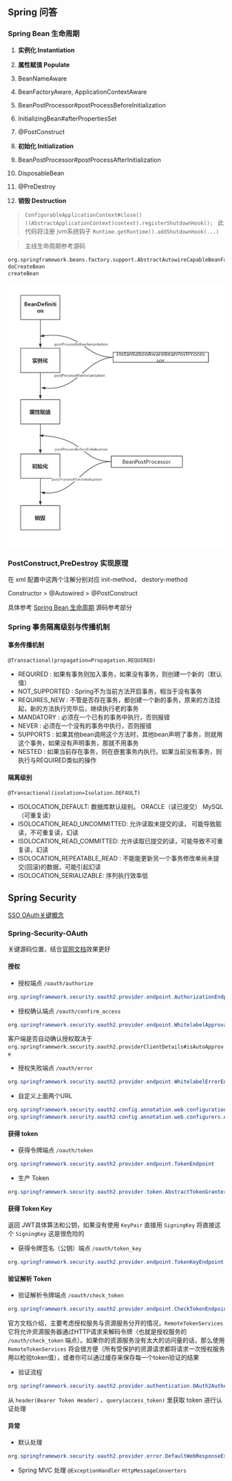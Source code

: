 ## Spring 问答

### Spring Bean 生命周期

1. **实例化 Instantiation**
2. **属性赋值 Populate**

  3. BeanNameAware
  4. BeanFactoryAware, ApplicationContextAware
  5. BeanPostProcessor#postProcessBeforeInitialization
  6. InitializingBean#afterPropertiesSet
  7. @PostConstruct
3. **初始化 Initialization**
  8. BeanPostProcessor#postProcessAfterInitialization
  9. DisposableBean
  10. @PreDestroy
4. **销毁 Destruction**
  > `ConfigurableApplicationContext#close()`
  > `((AbstractApplicationContext)context).registerShutdownHook(); ` 此代码将注册 jvm系统钩子 `Runtime.getRuntime().addShutdownHook(...)`

> 主线生命周期参考源码  
```
org.springframework.beans.factory.support.AbstractAutowireCapableBeanFactory
doCreateBean
createBean
```

![spring](../assets/img/springinit.webp)


### PostConstruct,PreDestroy 实现原理
在 xml 配置中这两个注解分别对应 init-method， destory-method

Constructor > @Autowired > @PostConstruct

具体参考 [Spring Bean 生命周期](#Spring-Bean-生命周期) 源码参考部分

### Spring 事务隔离级别与传播机制
#### 事务传播机制
```
@Transactional(propagation=Propagation.REQUIRED)
```
* REQUIRED : 如果有事务则加入事务，如果没有事务，则创建一个新的（默认值）
* NOT_SUPPORTED : Spring不为当前方法开启事务，相当于没有事务
* REQUIRES_NEW : 不管是否存在事务，都创建一个新的事务，原来的方法挂起，新的方法执行完毕后，继续执行老的事务
* MANDATORY : 必须在一个已有的事务中执行，否则报错
* NEVER : 必须在一个没有的事务中执行，否则报错
* SUPPORTS : 如果其他bean调用这个方法时，其他bean声明了事务，则就用这个事务，如果没有声明事务，那就不用事务
* NESTED : 如果当前存在事务，则在嵌套事务内执行。如果当前没有事务，则执行与REQUIRED类似的操作

#### 隔离级别
```
@Transactional(isolation=Isolation.DEFAULT)
```
* ISOLOCATION_DEFAULT:  数据库默认级别。 ORACLE（读已提交） MySQL（可重复读）
* ISOLOCATION_READ_UNCOMMITTED: 允许读取未提交的读， 可能导致脏读，不可重复读，幻读
* ISOLOCATION_READ_COMMITTED:  允许读取已提交的读，可能导致不可重复读，幻读
* ISOLOCATION_REPEATABLE_READ : 不能能更新另一个事务修改单尚未提交(回滚)的数据，可能引起幻读
* ISOLOCATION_SERIALIZABLE: 序列执行效率低


## Spring Security
[SSO OAuth关键概念](../DevOps/SSO.md)
### Spring-Security-OAuth
关键源码位置，结合[官网文档](https://projects.spring.io/spring-security-oauth/docs/oauth2.html)效果更好
#### 授权

* 授权端点 `/oauth/authorize`
```java
org.springframework.security.oauth2.provider.endpoint.AuthorizationEndpoint
```

* 授权确认端点 `/oauth/confirm_access`
```java
org.springframework.security.oauth2.provider.endpoint.WhitelabelApprovalEndpoint
```
  客户端是否自动确认授权取决于 `org.springframework.security.oauth2.providerClientDetails#isAutoApprove`

* 授权失败端点 `/oauth/error`
```java
org.springframework.security.oauth2.provider.endpoint.WhitelabelErrorEndpoint
```

* 自定义上面两个URL
```java
org.springframework.security.oauth2.config.annotation.web.configuration.AuthorizationServerEndpointsConfiguration#authorizationEndpoint
org.springframework.security.oauth2.config.annotation.web.configurers.AuthorizationServerEndpointsConfigurer#pathMapping
```


#### 获得 token
* 获得令牌端点 `/oauth/token`
```java
org.springframework.security.oauth2.provider.endpoint.TokenEndpoint
```
* 生产 Token
```java
org.springframework.security.oauth2.provider.token.AbstractTokenGranter
```

#### 获得 Token Key
返回 JWT具体算法和公钥，如果没有使用 `KeyPair` 直接用 `SigningKey` 将直接这个 `SigningKey` 这是很危险的
* 获得令牌签名（公钥）端点 `/oauth/token_key`
```java
org.springframework.security.oauth2.provider.endpoint.TokenKeyEndpoint
```

#### 验证解析 Token
* 验证解析令牌端点 `/oauth/check_token`
```java
org.springframework.security.oauth2.provider.endpoint.CheckTokenEndpoint
```
  官方文档介绍，主要考虑授权服务与资源服务分开的情况，`RemoteTokenServices` 它将允许资源服务器通过HTTP请求来解码令牌（也就是授权服务的 `/oauth/check_token` 端点）。如果你的资源服务没有太大的访问量的话，那么使用`RemoteTokenServices` 将会很方便（所有受保护的资源请求都将请求一次授权服务用以检验token值），或者你可以通过缓存来保存每一个token验证的结果

* 验证流程
```java
org.springframework.security.oauth2.provider.authentication.OAuth2AuthenticationProcessingFilter
```
  从 `header(Bearer Token Header)` 、`query(access_token)` 里获取 token 进行认证处理

#### 异常
* 默认处理
```java
org.springframework.security.oauth2.provider.error.DefaultWebResponseExceptionTranslator
```

* Spring MVC 处理
  `@ExceptionHandler` `HttpMessageConverters`
